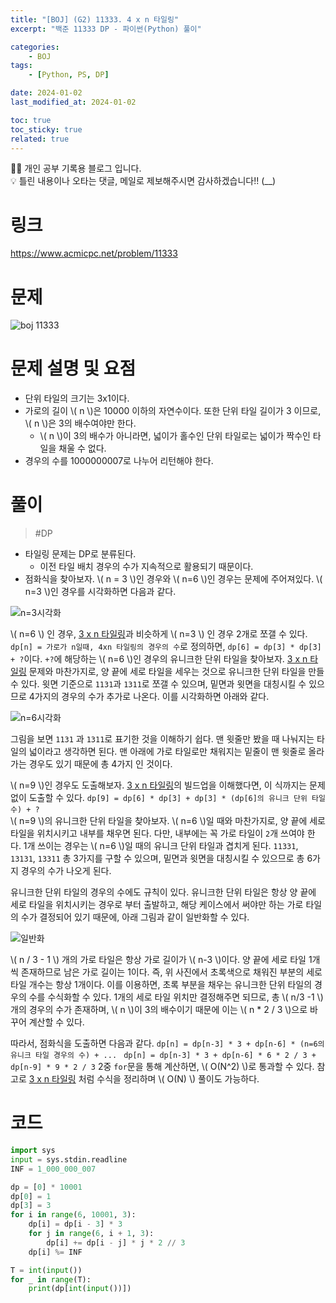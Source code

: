 ```yaml
---
title: "[BOJ] (G2) 11333. 4 x n 타일링"
excerpt: "백준 11333 DP - 파이썬(Python) 풀이"

categories:
    - BOJ
tags:
    - [Python, PS, DP]

date: 2024-01-02
last_modified_at: 2024-01-02

toc: true
toc_sticky: true
related: true
---
```


<div class="notice--info" markdown="1">
👨‍💻 개인 공부 기록용 블로그 입니다. <br/>
💡 틀린 내용이나 오타는 댓글, 메일로 제보해주시면 감사하겠습니다!!  (__)
</div>

# 링크

<https://www.acmicpc.net/problem/11333>

# 문제

![boj 11333](https://github.com/Tolerblanc/Tolerblanc.github.io/assets/52883827/47cb7ea8-23c5-4d3d-8aec-37c1d07a4766)

# 문제 설명 및 요점
- 단위 타일의 크기는 3x1이다.
- 가로의 길이 \\( n \\)은 10000 이하의 자연수이다. 또한 단위 타일 길이가 3 이므로, \\( n \\)은 3의 배수여야만 한다.
	- \\( n \\)이 3의 배수가 아니라면, 넓이가 홀수인 단위 타일로는 넓이가 짝수인 타일을 채울 수 없다.
- 경우의 수를 1000000007로 나누어 리턴해야 한다.

# 풀이
> #DP 
- 타일링 문제는 DP로 분류된다.
	- 이전 타일 배치 경우의 수가 지속적으로 활용되기 때문이다.
- 점화식을 찾아보자.
\\( n = 3 \\)인 경우와 \\( n=6 \\)인 경우는 문제에 주어져있다. \\( n=3 \\)인 경우를 시각화하면 다음과 같다. 

![n=3시각화](https://github.com/Tolerblanc/Tolerblanc.github.io/assets/52883827/5f4cdcff-0a04-4177-8102-0fdb33d6126c)

\\( n=6 \\) 인 경우,  [3 x n 타일링](https://tolerblanc.github.io/programmers/programmers-3ntiling/)과 비슷하게 \\( n=3 \\) 인 경우 2개로 쪼갤 수 있다. 
`dp[n] = 가로가 n일때, 4xn 타일링의 경우의 수`로 정의하면, `dp[6] = dp[3] * dp[3] + ?`이다.
`+?`에 해당하는 \\( n=6 \\)인 경우의 유니크한 단위 타일을 찾아보자.  [3 x n 타일링](https://tolerblanc.github.io/programmers/programmers-3ntiling/) 문제와 마찬가지로, 양 끝에 세로 타일을 세우는 것으로 유니크한 단위 타일을 만들 수 있다.
윗면 기준으로 `1131`과 `1311`로 쪼갤 수 있으며, 밑면과 윗면을 대칭시킬 수 있으므로 4가지의 경우의 수가 추가로 나온다. 이를 시각화하면 아래와 같다.

![n=6시각화](https://github.com/Tolerblanc/Tolerblanc.github.io/assets/52883827/f7ac1c78-41e0-4754-bfcb-05d252f3f547)

그림을 보면 `1131` 과 `1311`로 표기한 것을 이해하기 쉽다. 맨 윗줄만 봤을 때 나눠지는 타일의 넓이라고 생각하면 된다. 맨 아래에 가로 타일로만 채워지는 밑줄이 맨 윗줄로 올라가는 경우도 있기 때문에 총 4가지 인 것이다.

\\( n=9 \\)인 경우도 도출해보자.  [3 x n 타일링](https://tolerblanc.github.io/programmers/programmers-3ntiling/)의 빌드업을 이해했다면, 이 식까지는 문제없이 도출할 수 있다. `dp[9] = dp[6] * dp[3] + dp[3] * (dp[6]의 유니크 단위 타일 수) + ?`  
\\( n=9 \\)의 유니크한 단위 타일을 찾아보자. \\( n=6 \\)일 때와 마찬가지로, 양 끝에 세로 타일을 위치시키고 내부를 채우면 된다. 다만, 내부에는 꼭 가로 타일이 `2`개 쓰여야 한다. 1개 쓰이는 경우는 \\( n=6 \\)일 때의 유니크 단위 타일과 겹치게 된다. `11331`, `13131`, `13311` 총 3가지를 구할 수 있으며, 밑면과 윗면을 대칭시킬 수 있으므로 총 6가지 경우의 수가 나오게 된다.

유니크한 단위 타일의 경우의 수에도 규칙이 있다. 유니크한 단위 타일은 항상 양 끝에 세로 타일을 위치시키는 경우로 부터 출발하고, 해당 케이스에서 써야만 하는 가로 타일의 수가 결정되어 있기 때문에, 아래 그림과 같이 일반화할 수 있다.

![일반화](https://github.com/Tolerblanc/Tolerblanc.github.io/assets/52883827/267edd85-b00b-4594-b50c-15a825527eef)

\\( n / 3 - 1 \\) 개의 가로 타일은 항상 가로 길이가 \\( n-3 \\)이다. 양 끝에 세로 타일 1개씩 존재하므로 남은 가로 길이는 1이다. 즉, 위 사진에서 초록색으로 채워진 부분의 세로 타일 개수는 항상 1개이다. 이를 이용하면, 초록 부분을 채우는 유니크한 단위 타일의 경우의 수를 수식화할 수 있다. 1개의 세로 타일 위치만 결정해주면 되므로, 총 \\( n/3 -1 \\)개의 경우의 수가 존재하며, \\( n \\)이 3의 배수이기 때문에 이는 \\( n * 2 / 3 \\)으로 바꾸어 계산할 수 있다.

따라서, 점화식을 도출하면 다음과 같다.
`dp[n] = dp[n-3] * 3 + dp[n-6] * (n=6의 유니크 타일 경우의 수) + ... `
`dp[n] = dp[n-3] * 3 + dp[n-6] * 6 * 2 / 3 + dp[n-9] * 9 * 2 / 3`
2중 `for`문을 통해 계산하면, \\( O(N^2) \\)로 통과할 수 있다. 참고로  [3 x n 타일링](https://tolerblanc.github.io/programmers/programmers-3ntiling/) 처럼 수식을 정리하며 \\( O(N) \\) 풀이도 가능하다.

# 코드

```python
import sys
input = sys.stdin.readline
INF = 1_000_000_007

dp = [0] * 10001
dp[0] = 1
dp[3] = 3
for i in range(6, 10001, 3):
    dp[i] = dp[i - 3] * 3
    for j in range(6, i + 1, 3):
        dp[i] += dp[i - j] * j * 2 // 3
    dp[i] %= INF

T = int(input())
for _ in range(T):
    print(dp[int(input())]) 
```

